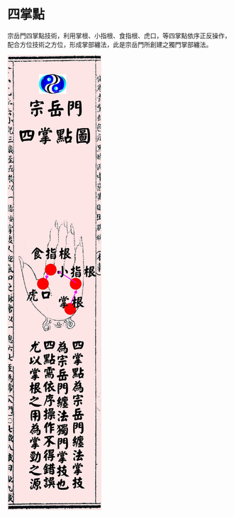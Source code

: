 # 四掌點

宗岳門四掌點技術，利用掌根、小指根、食指根、虎口，等四掌點依序正反操作，配合方位技術之方位，形成掌部纏法，此是宗岳門所創建之獨門掌部纏法。

![four_pam_point.jpg](img/four_pam_point.jpg)